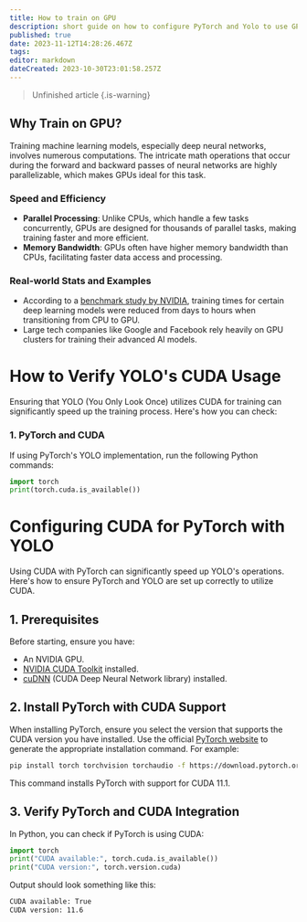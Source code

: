 ```yaml
---
title: How to train on GPU
description: short guide on how to configure PyTorch and Yolo to use GPU instead of CPU
published: true
date: 2023-11-12T14:28:26.467Z
tags: 
editor: markdown
dateCreated: 2023-10-30T23:01:58.257Z
---
```


> Unfinished article
{.is-warning}


## Why Train on GPU?
Training machine learning models, especially deep neural networks, involves numerous computations. The intricate math operations that occur during the forward and backward passes of neural networks are highly parallelizable, which makes GPUs ideal for this task.

### Speed and Efficiency
- **Parallel Processing**: Unlike CPUs, which handle a few tasks concurrently, GPUs are designed for thousands of parallel tasks, making training faster and more efficient.
- **Memory Bandwidth**: GPUs often have higher memory bandwidth than CPUs, facilitating faster data access and processing.

  
### Real-world Stats and Examples
- According to a [benchmark study by NVIDIA](https://developer.nvidia.com/deep-learning-performance-training-inference), training times for certain deep learning models were reduced from days to hours when transitioning from CPU to GPU.
- Large tech companies like Google and Facebook rely heavily on GPU clusters for training their advanced AI models.

# How to Verify YOLO's CUDA Usage
Ensuring that YOLO (You Only Look Once) utilizes CUDA for training can significantly speed up the training process. Here's how you can check:

### 1. PyTorch and CUDA
If using PyTorch's YOLO implementation, run the following Python commands:
```python
import torch
print(torch.cuda.is_available())
```

# Configuring CUDA for PyTorch with YOLO

Using CUDA with PyTorch can significantly speed up YOLO's operations. Here's how to ensure PyTorch and YOLO are set up correctly to utilize CUDA.

## 1. Prerequisites

Before starting, ensure you have:

- An NVIDIA GPU.
- [NVIDIA CUDA Toolkit](https://developer.nvidia.com/cuda-downloads) installed.
- [cuDNN](https://developer.nvidia.com/cudnn) (CUDA Deep Neural Network library) installed.

## 2. Install PyTorch with CUDA Support

When installing PyTorch, ensure you select the version that supports the CUDA version you have installed. Use the official [PyTorch website](https://pytorch.org/get-started/locally/) to generate the appropriate installation command. For example:

```bash
pip install torch torchvision torchaudio -f https://download.pytorch.org/whl/cu111/torch_stable.html
```
This command installs PyTorch with support for CUDA 11.1.

## 3. Verify PyTorch and CUDA Integration
In Python, you can check if PyTorch is using CUDA:
```python
import torch
print("CUDA available:", torch.cuda.is_available())
print("CUDA version:", torch.version.cuda)
```
Output should look something like this:
```bash
CUDA available: True
CUDA version: 11.6
```
